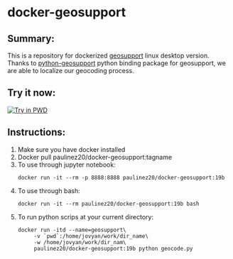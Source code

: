 # docker-geosupport

## Summary: 
This is a repository for dockerized [geosupport](https://www1.nyc.gov/site/planning/data-maps/open-data/dwn-gde-home.page) linux desktop version. 
Thanks to [python-geosupport](https://github.com/ishiland/python-geosupport) python binding package for geosupport, we are able to localize our geocoding process. 

## Try it now: 
[![Try in PWD](https://cdn.rawgit.com/play-with-docker/stacks/cff22438/assets/images/button.png)](http://play-with-docker.com?stack=/sptkl/docker-geosupport/latest)

## Instructions: 
1. Make sure you have docker installed 
2. Docker pull paulinez20/docker-geosupport:tagname
3. To use through jupyter notebook: 
    ```
    docker run -it --rm -p 8888:8888 paulinez20/docker-geosupport:19b
    ```
4. To use through bash: 
    ```    
    docker run -it --rm paulinez20/docker-geosupport:19b bash
    ```
5. To run python scrips at your current directory: 
    ```
    docker run -itd --name=geosupport\
         -v `pwd`:/home/jovyan/work/dir_name\
         -w /home/jovyan/work/dir_nam\
         paulinez20/docker-geosupport:19b python geocode.py
    ```
